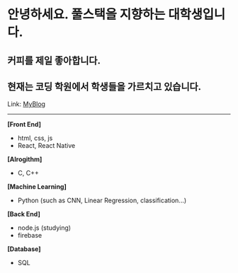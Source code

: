 # 안녕하세요. 풀스택을 지향하는 대학생입니다.
## 커피를 제일 좋아합니다.
## 현재는 코딩 학원에서 학생들을 가르치고 있습니다.

Link: [MyBlog][goblog]

[goblog]: https://medium.com/@smartosw "goBlog"

***

**[Front End]**
  * html, css, js
  * React, React Native

**[Alrogithm]**
  * C, C++

**[Machine Learning]**
  * Python (such as CNN, Linear Regression, classification...)

**[Back End]**
  * node.js (studying)
  * firebase
  
**[Database]**
  * SQL
